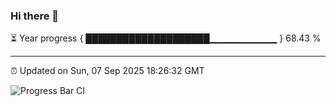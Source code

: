 ### Hi there 👋

⏳ Year progress { ████████████████████▁▁▁▁▁▁▁▁▁▁ } 68.43 %

---

⏰ Updated on Sun, 07 Sep 2025 18:26:32 GMT

![Progress Bar CI](https://github.com/liununu/liununu/workflows/Progress%20Bar%20CI/badge.svg)
